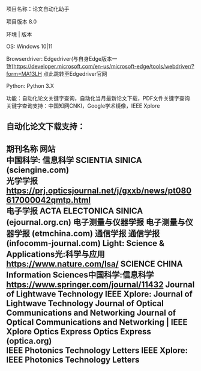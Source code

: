 项目名称：论文自动化助手 

项目版本  8.0

环境		|		版本

OS:             Windows 10|11

Browserdriver:  Edgedriver(与自身Edge版本一致)https://developer.microsoft.com/en-us/microsoft-edge/tools/webdriver/?form=MA13LH 点此跳转至Edgedriver官网

Python:          Python 3.X

功能：自动化论文关键字查询，自动化当月最新论文下载，PDF文件关键字查询
关键字查询支持：中国知网CNKI，Google学术镜像，IEEE Xplore

自动化论文下载支持：
-------------------------------------------------------------------------------------------------------------------------                                   
期刊名称	                                  网站                                      
中国科学: 信息科学	                        SCIENTIA SINICA (sciengine.com)                        
光学学报	                                   https://prj.opticsjournal.net/j/gxxb/news/pt080617000042qmtp.html         
电子学报	                                    ACTA ELECTONICA SINICA (ejournal.org.cn)
电子测量与仪器学报	                         电子测量与仪器学报 (etmchina.com)
通信学报	                                    通信学报 (infocomm-journal.com)
Light: Science & Applications光:科学与应用	        https://www.nature.com/lsa/
SCIENCE CHINA Information Sciences中国科学:信息科学	 https://www.springer.com/journal/11432
Journal of Lightwave Technology	IEEE Xplore:       Journal of Lightwave Technology
Journal of Optical Communications and Networking  Journal of Optical Communications and Networking | IEEE Xplore
Optics Express	Optics Express (optica.org)        
IEEE Photonics Technology Letters IEEE Xplore:        IEEE Photonics Technology Letters
-------------------------------------------------------------------------------------------------------------------------------


